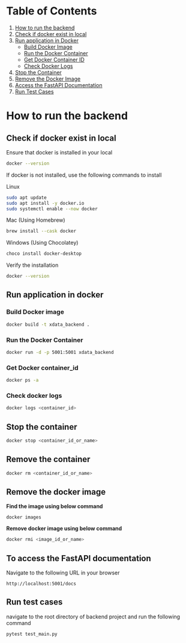 # Table of Contents

1. [How to run the backend](#how-to-run-the-backend)
2. [Check if docker exist in local](#check-if-docker-exist-in-local)
2. [Run application in Docker](#run-application-in-docker)
   - [Build Docker Image](#build-docker-image)
   - [Run the Docker Container](#run-the-docker-container)
   - [Get Docker Container ID](#get-docker-container_id)
   - [Check Docker Logs](#check-docker-logs)
3. [Stop the Container](#stop-the-container)
4. [Remove the Docker Image](#remove-the-docker-image)
5. [Access the FastAPI Documentation](#to-access-the-fastapi-documentation)
6. [Run Test Cases](#run-test-cases)

# How to run the backend

## Check if docker exist in local
Ensure that docker is installed in your local
```bash
docker --version
```

If docker is not installed, use the following commands to install

Linux
```bash
sudo apt update
sudo apt install -y docker.io
sudo systemctl enable --now docker
```

Mac (Using Homebrew)
```bash
brew install --cask docker
```

Windows (Using Chocolatey)
```bash
choco install docker-desktop
```

Verify the installation
```bash
docker --version
```

## Run application in docker
### Build Docker image
 ```bash
docker build -t xdata_backend .
```
   
### Run the Docker Container
 ```bash
 docker run -d -p 5001:5001 xdata_backend
 ```

### Get Docker container_id
 ```bash
docker ps -a
```

### Check docker logs
 ```bash
 docker logs <container_id>
 ```

## Stop the container
```bash
docker stop <container_id_or_name>
```

## Remove the container
```bash
docker rm <container_id_or_name>
```

## Remove the docker image
**Find the image using below command**
```commandline
docker images
```
**Remove docker image using below command**
```bash
docker rmi <image_id_or_name>
```

## To access the FastAPI documentation
Navigate to the following URL in your browser
```commandline
http://localhost:5001/docs
```

## Run test cases
navigate to the root directory of backend project and run the following command
```commandline
pytest test_main.py
```
